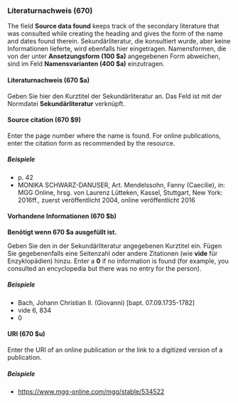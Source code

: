 ### Literaturnachweis (670)

The field **Source data found** keeps track of the secondary literature that was consulted while creating the heading and gives the form of the name and dates found therein. Sekundärliteratur, die konsultiert wurde, aber keine Informationen lieferte, wird ebenfalls hier eingetragen. Namensformen, die von der unter **Ansetzungsform (100 $a)** angegebenen Form abweichen, sind im Feld **Namensvarianten (400 $a)** einzutragen.

#### Literaturnachweis (670 $a)

Geben Sie hier den Kurztitel der Sekundärliteratur an. Das Feld ist mit der Normdatei **Sekundärliteratur** verknüpft.

#### Source citation (670 $9)

Enter the page number where the name is found. For online publications, enter the citation form as recommended by the resource.

##### Beispiele
- p. 42
- MONIKA SCHWARZ-DANUSER, Art. Mendelssohn, Fanny (Caecilie), in: MGG Online, hrsg. von Laurenz Lütteken, Kassel, Stuttgart, New York: 2016ff., zuerst veröffentlicht 2004, online veröffentlicht 2016

#### Vorhandene Informationen (670 $b)

**Benötigt wenn 670 $a ausgefüllt ist.**

Geben Sie den in der Sekundärliteratur angegebenen Kurztitel ein. Fügen Sie gegebenenfalls eine Seitenzahl oder andere Zitationen (wie **vide** für Enzyklopädien) hinzu. Enter a **0** if no information is found (for example, you consulted an encyclopedia but there was no entry for the person).

##### Beispiele

- Bach, Johann Christian II. (Giovanni) [bapt. 07.09.1735-1782]
- vide 6, 834
- 0

#### URI (670 $u)

Enter the URI of an online publication or the link to a digitized version of a publication.

##### Beispiele
- https://www.mgg-online.com/mgg/stable/534522
